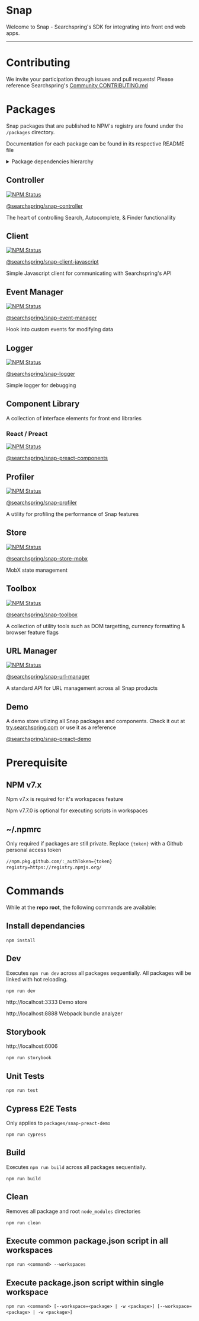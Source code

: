 # Snap

Welcome to Snap - Searchspring's SDK for integrating into front end web apps.

---

# Contributing

We invite your participation through issues and pull requests! Please reference Searchspring's [Community CONTRIBUTING.md](https://github.com/searchspring/community/blob/main/CONTRIBUTING.md)

# Packages
Snap packages that are published to NPM's registry are found under the `/packages` directory. 

Documentation for each package can be found in its respective README file

<details>
    <summary>Package dependencies hierarchy</summary>
    <br/>
    <img src="images/snap-dependencies.jpg" width="500">
</details>


## Controller

<a href="https://www.npmjs.com/package/@searchspring/snap-controller"><img alt="NPM Status" src="https://img.shields.io/npm/v/@searchspring/snap-controller.svg?style=flat"></a>

[@searchspring/snap-controller](packages/snap-controller)

The heart of controlling Search, Autocomplete, & Finder functionallity

## Client

<a href="https://www.npmjs.com/package/@searchspring/snap-client-javascript"><img alt="NPM Status" src="https://img.shields.io/npm/v/@searchspring/snap-client-javascript.svg?style=flat"></a>

[@searchspring/snap-client-javascript](packages/snap-client-javascript)

Simple Javascript client for communicating with Searchspring's API

## Event Manager

<a href="https://www.npmjs.com/package/@searchspring/snap-event-manager"><img alt="NPM Status" src="https://img.shields.io/npm/v/@searchspring/snap-event-manager.svg?style=flat"></a>

[@searchspring/snap-event-manager](packages/snap-event-manager)

Hook into custom events for modifying data

## Logger

<a href="https://www.npmjs.com/package/@searchspring/snap-logger"><img alt="NPM Status" src="https://img.shields.io/npm/v/@searchspring/snap-logger.svg?style=flat"></a>

[@searchspring/snap-logger](packages/snap-logger)

Simple logger for debugging

## Component Library

A collection of interface elements for front end libraries
### React / Preact

<a href="https://www.npmjs.com/package/@searchspring/snap-preact-components"><img alt="NPM Status" src="https://img.shields.io/npm/v/@searchspring/snap-preact-components.svg?style=flat"></a>

[@searchspring/snap-preact-components](packages/snap-preact-components)

## Profiler

<a href="https://www.npmjs.com/package/@searchspring/snap-profiler"><img alt="NPM Status" src="https://img.shields.io/npm/v/@searchspring/snap-profiler.svg?style=flat"></a>

[@searchspring/snap-profiler](packages/snap-profiler)

A utility for profiling the performance of Snap features

## Store

<a href="https://www.npmjs.com/package/@searchspring/snap-store-mobx"><img alt="NPM Status" src="https://img.shields.io/npm/v/@searchspring/snap-store-mobx.svg?style=flat"></a>

[@searchspring/snap-store-mobx](packages/snap-store-mobx)

MobX state management

## Toolbox

<a href="https://www.npmjs.com/package/@searchspring/snap-toolbox"><img alt="NPM Status" src="https://img.shields.io/npm/v/@searchspring/snap-toolbox.svg?style=flat"></a>

[@searchspring/snap-toolbox](packages/snap-toolbox)

A collection of utility tools such as DOM targetting, currency formatting & browser feature flags

## URL Manager

<a href="https://www.npmjs.com/package/@searchspring/snap-url-manager"><img alt="NPM Status" src="https://img.shields.io/npm/v/@searchspring/snap-url-manager.svg?style=flat"></a>

[@searchspring/snap-url-manager](packages/snap-url-manager)

A standard API for URL management across all Snap products

## Demo

A demo store utlizing all Snap packages and components. Check it out at [try.searchspring.com](http://try.searchspring.com/) or use it as a reference
<!-- TODO: Update try.searchspring.com to Snap deployed demostore -->

[@searchspring/snap-preact-demo](packages/snap-preact-demo)


# Prerequisite

## NPM v7.x

Npm v7.x is required for it's workspaces feature

Npm v7.7.0 is optional for executing scripts in workspaces
## ~/.npmrc

Only required if packages are still private. Replace `{token}` with a Github personal access token
```text
//npm.pkg.github.com/:_authToken={token}
registry=https://registry.npmjs.org/
```

# Commands
While at the <b>repo root</b>, the following commands are available:

## Install dependancies
```shell
npm install
```

## Dev
Executes `npm run dev` across all packages sequentially. All packages will be linked with hot reloading.
```shell
npm run dev
```
http://localhost:3333 Demo store

http://localhost:8888 Webpack bundle analyzer

## Storybook
http://localhost:6006
```shell
npm run storybook
```

## Unit Tests
```shell
npm run test
```

## Cypress E2E Tests
Only applies to `packages/snap-preact-demo`
```shell
npm run cypress
```

## Build
Executes `npm run build` across all packages sequentially. 
```shell
npm run build
```

## Clean
Removes all package and root `node_modules` directories
```shell
npm run clean
```

## Execute common package.json script in all workspaces
```shell
npm run <command> --workspaces
```

## Execute package.json script within single workspace
```shell
npm run <command> [--workspace=<package> | -w <package>] [--workspace=<package> | -w <package>]
```